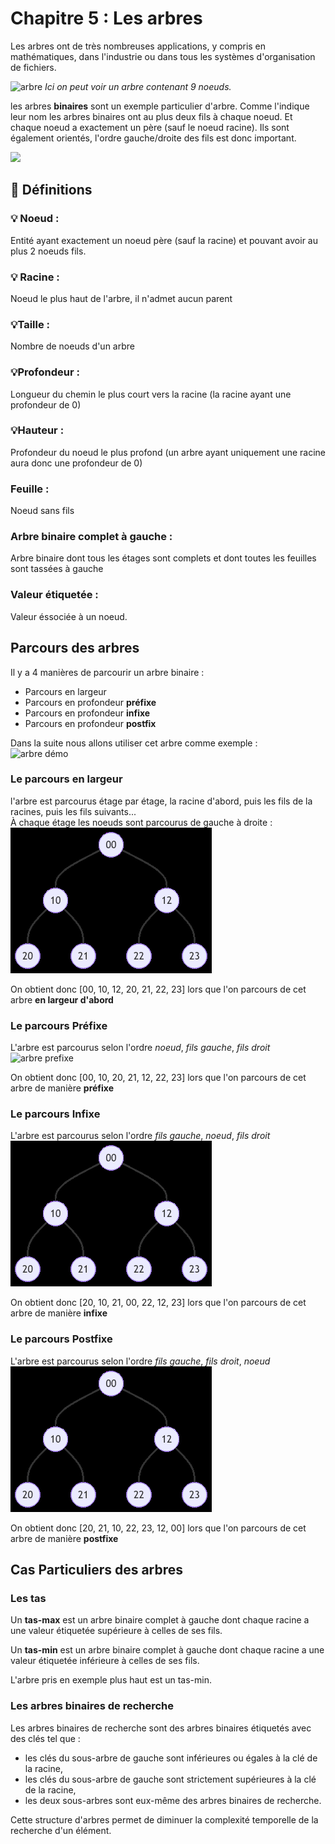 # Chapitre 5 : Les arbres

Les arbres ont de très nombreuses applications, y compris en mathématiques, dans l'industrie ou dans tous les systèmes d'organisation de fichiers.

![arbre](https://mermaid.ink/img/pako:eNpN0U1vhCAQBuC_YubEJprsbnvyVlf349BTe2q4TBRXExWD0KYx_veOChROPJkXGGCGUlYCUngqHJvoM-dDROONsePxcNiRMXbyuBBODjnh7FAwdvaxK8HHbgQfuxNeHB6EVwd7dJQkSZSFuISwHWYbihBX29SGW4h7iAfE0AvVY1vRvee1xEE3ohccUppWokbTaQ7xXqo7-VM2qPRanm2rUBr1bRdkOLUTh7Wy8GGh7c1YoRZF1WqpIK2xm0QMaLT8-B1KSLUywoXyFunpe58acfiS8t9i2-R9_6Ttr5Y_zwpyzA?type=png)
*Ici on peut voir un arbre contenant 9 noeuds.*

les arbres **binaires** sont un exemple particulier d'arbre. Comme l'indique leur nom les arbres binaires ont au plus deux fils à chaque noeud. Et chaque noeud a exactement un père (sauf le noeud racine). Ils sont également orientés, l'ordre gauche/droite des fils est donc important.

![](https://mermaid.ink/img/pako:eNpNULsOgzAM_JXIUyvBD7AV6NipnaosbmIgEiQoj1YV4t8bCLT15Luz72RPIIwkKKC1OHbsVnPNYp0O2lCQx4TKQ6N6x1oMoqONqxInrVF-57Zdluc5K_9BlQBkMJAdUMkYOC0cB9_RQByK2EpqMPSeQ5akpjcv0aH1izxtESCCfW4LD3TKcViUmes52odRoqezVN5YKBrsHWWAwZvrWwsovA20D9UK483Dd2pEfTfmh2k1uaTvrE-aP3t4Xac?type=png)

## 📖 Définitions
### 💡 Noeud : 
Entité ayant exactement un noeud père (sauf la racine) et pouvant avoir au plus 2 noeuds fils.
### 💡 Racine : 
Noeud le plus haut de l'arbre, il n'admet aucun parent
### 💡Taille :
Nombre de noeuds d'un arbre
### 💡Profondeur :
Longueur du chemin le plus court vers la racine (la racine ayant une profondeur de 0)
### 💡Hauteur : 
Profondeur du noeud le plus profond (un arbre ayant uniquement une racine aura donc une profondeur de 0)
### Feuille :
Noeud sans fils
### Arbre binaire complet à gauche :
Arbre binaire dont tous les étages sont complets et dont toutes les feuilles sont tassées à gauche
### Valeur étiquetée :
Valeur éssociée à un noeud.

## Parcours des arbres

Il y a 4 manières de parcourir un arbre binaire :
- Parcours en largeur
- Parcours en profondeur **préfixe**
- Parcours en profondeur **infixe**
- Parcours en profondeur **postfix**

Dans la suite nous allons utiliser cet arbre comme exemple :  
![arbre démo](https://mermaid.ink/img/pako:eNpNkUFrhDAQhf9KmLKQBYXVrV3wVld3Tz21p5JL0KTKRiMxbinif2_M2K455X3z5mXCTFDqSkAKX4b3NfnIWUfceaX0cNjvyW4XIcgojRDECM4OxB4cEeSUxuh4RlA4EHmQILg4gC0vCK4OHD04IVgfJ2EYkmwrzusUXuRbUazjeHHZiusjs1R8GHIhib4R2SiVPiUygQBaYVreVO7702JjYGvRCgapu1ZC8lFZBgGWpNLfZc2NXcrTmg3laO5rQ8aHZmCwVGbWzS5-7CtuRVE1VhtIJVeDCICPVr__dCWk1oziz5Q33G2g_Xf1vPvU-qGFD3nDXfmVzb8DYnYa?type=png)


### Le parcours en largeur
l'arbre est parcourus étage par étage, la racine d'abord, puis les fils de la racines, puis les fils suivants...  
À chaque étage les noeuds sont parcourus de gauche à droite :  
![arbre largeur](https://raw.githubusercontent.com/TristanL06/Cyrano-NSI/main/Chapitre%205%20%3A%20Arbres%20binaires/ressources/largeur.gif)

On obtient donc \[00, 10, 12, 20, 21, 22, 23\] lors que l'on parcours de cet arbre **en largeur d'abord**

### Le parcours Préfixe
L'arbre est parcourus selon l'ordre *noeud*, *fils gauche*, *fils droit*  
![arbre prefixe](https://raw.githubusercontent.com/TristanL06/Cyrano-NSI/main/Chapitre%205%20%3A%20Arbres%20binaires/ressources/préfix.gif)

On obtient donc \[00, 10, 20, 21, 12, 22, 23\] lors que l'on parcours de cet arbre de manière **préfixe**

### Le parcours Infixe
L'arbre est parcourus selon l'ordre *fils gauche*, *noeud*, *fils droit*  
![arbre prefixe](https://raw.githubusercontent.com/TristanL06/Cyrano-NSI/main/Chapitre%205%20%3A%20Arbres%20binaires/ressources/infixe.gif)

On obtient donc \[20, 10, 21, 00, 22, 12, 23\] lors que l'on parcours de cet arbre de manière **infixe**

### Le parcours Postfixe
L'arbre est parcourus selon l'ordre *fils gauche*, *fils droit*, *noeud*  
![arbre prefixe](https://raw.githubusercontent.com/TristanL06/Cyrano-NSI/main/Chapitre%205%20%3A%20Arbres%20binaires/ressources/postfix.gif)

On obtient donc \[20, 21, 10, 22, 23, 12, 00\] lors que l'on parcours de cet arbre de manière **postfixe**

## Cas Particuliers des arbres

### Les tas

Un **tas-max** est un arbre binaire complet à gauche dont chaque racine a une valeur étiquetée supérieure à celles de ses fils.  

Un **tas-min** est un arbre binaire complet à gauche dont chaque racine a une valeur étiquetée inférieure à celles de ses fils.  

L'arbre pris en exemple plus haut est un tas-min.

### Les arbres binaires de recherche

Les arbres binaires de recherche sont des arbres binaires étiquetés avec des clés tel que :
- les clés du sous-arbre de gauche sont inférieures ou égales à la clé de la racine,
- les clés du sous-arbre de gauche sont strictement supérieures à la clé de la racine,
- les deux sous-arbres sont eux-même des arbres binaires de recherche.

Cette structure d'arbres permet de diminuer la complexité temporelle de la recherche d'un élément.
